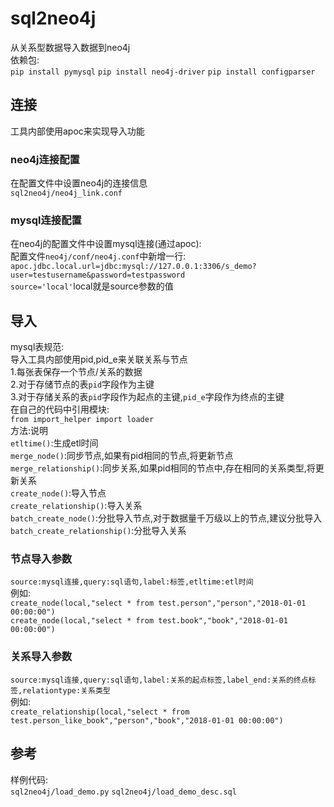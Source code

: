 # sql2neo4j
从关系型数据导入数据到neo4j  
依赖包:  
``pip install pymysql``
``pip install neo4j-driver``
``pip install configparser``
## 连接
工具内部使用apoc来实现导入功能
### neo4j连接配置
在配置文件中设置neo4j的连接信息  
``sql2neo4j/neo4j_link.conf``
### mysql连接配置
在neo4j的配置文件中设置mysql连接(通过apoc):  
配置文件``neo4j/conf/neo4j.conf``中新增一行:  
``apoc.jdbc.local.url=jdbc:mysql://127.0.0.1:3306/s_demo?user=testusername&password=testpassword``  
``source='local'``local就是source参数的值
## 导入
mysql表规范:  
导入工具内部使用pid,pid_e来关联关系与节点  
1.每张表保存一个节点/关系的数据  
2.对于存储节点的表``pid``字段作为主键  
3.对于存储关系的表``pid``字段作为起点的主键,``pid_e``字段作为终点的主键  
在自己的代码中引用模块:  
``from import_helper import loader``  
方法:说明  
 ``etltime()``:生成etl时间  
 ``merge_node()``:同步节点,如果有pid相同的节点,将更新节点  
 ``merge_relationship()``:同步关系,如果pid相同的节点中,存在相同的关系类型,将更新关系  
 ``create_node()``:导入节点  
 ``create_relationship()``:导入关系  
 ``batch_create_node()``:分批导入节点,对于数据量千万级以上的节点,建议分批导入  
 ``batch_create_relationship()``:分批导入关系  
### 节点导入参数
 ``source:mysql连接,query:sql语句,label:标签,etltime:etl时间``  
 例如:  
 ``create_node(local,"select * from test.person","person","2018-01-01 00:00:00")``  
 ``create_node(local,"select * from test.book","book","2018-01-01 00:00:00")``  
### 关系导入参数
 ``source:mysql连接,query:sql语句,label:关系的起点标签,label_end:关系的终点标签,relationtype:关系类型``  
 例如:  
 ``create_relationship(local,"select * from test.person_like_book","person","book","2018-01-01 00:00:00")``
## 参考
样例代码:  
``sql2neo4j/load_demo.py``
``sql2neo4j/load_demo_desc.sql``
